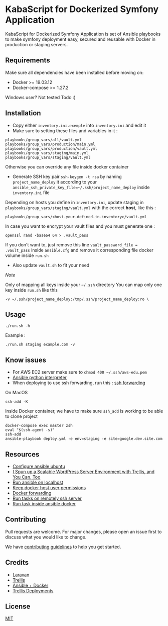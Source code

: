 # KabaScript for Dockerized Symfony Application

KabaScript for Dockerized Symfony Application is set of Ansible playbooks to make symfony deployment easy, secured and reusable with Docker in production or staging servers.

## Requirements

Make sure all dependencies have been installed before moving on:

- Docker >= 19.03.12
- Docker-compose >= 1.27.2

Windows user? Not tested Todo :)

## Installation

- Copy either `inventory.ini.exemple` into `inventory.ini` and edit it
- Make sure to setting these files and variables in it :

```shell
playbooks/group_vars/all/vault.yml
playbooks/group_vars/production/main.yml
playbooks/group_vars/production/vault.yml
playbooks/group_vars/staging/main.yml
playbooks/group_vars/staging/vault.yml
```

Otherwise you can override any file inside docker container

- Generate SSH key pair `ssh-keygen -t rsa` by naming `project_name_deploy` it according to your `ansible_ssh_private_key_file=~/.ssh/project_name_deploy` inside `inventory.ini` file

Depending on hosts you define in `ìnventory.ini`, update staging in `playbooks/group_vars/staging/vault.yml` with the correct **host**, like this :

```shell
playbooks/group_vars/<host-your-defined-in-inventory>/vault.yml
```

In case you want to encrypt your vault files and you must generate one :

```shell
openssl rand -base64 64 > .vault_pass
```

If you don't want to, just remove this line `vault_password_file = .vault_pass` inside `ansible.cfg` and remove it corresponding file docker volume inside `run.sh`

- Also update `vault.sh` to fit your need

*Note*

Only of mapping all keys inside your `~/.ssh` directory You can map only one key inside `run.sh` like this

```shell
-v ~/.ssh/project_name_deploy:/tmp/.ssh/project_name_deploy:ro \
```

## Usage

```
./run.sh -h
```

Example :

```shell
./run.sh staging example.com -v
```

## Know issues

- For AWS EC2 server make sure to `chmod 400 ~/.ssh/aws-edu.pem`
- [Ansible python interpreter](https://www.toptechskills.com/ansible-tutorials-courses/how-to-fix-usr-bin-python-not-found-error-tutorial/)
- When deploying to use ssh forwarding, run this : [ssh forwarding](https://roots.io/docs/trellis/master/ssh-keys/#cloning-remote-repo-using-ssh-agent-forwarding)

On MacOS

```shell
ssh-add -K
```

Inside Docker container, we have to make sure `ssh_add` is working to be able to clone project

```shell
docker-compose exec master zsh
eval "$(ssh-agent -s)"
ssh-add
ansible-playbook deploy.yml -e env=staging -e site=google.dev.site.com
```

## Resources

- [Configure ansible ubuntu](https://www.digitalocean.com/community/tutorials/how-to-install-and-configure-ansible-on-ubuntu-18-04)
- [I Spun up a Scalable WordPress Server Environment with Trellis, and You Can, Too](https://css-tricks.com/i-spun-up-a-scalable-wordpress-server-environment-with-trellis-and-you-can-too/)
- [Run ansible on localhost](https://www.middlewareinventory.com/blog/run-ansible-playbook-locally/)
- [Keep docker host user permissions](https://jtreminio.com/blog/running-docker-containers-as-current-host-user/)
- [Docker forwarding](https://medium.com/@dperny/forwarding-the-docker-socket-over-ssh-e6567cfab160)
- [Run tasks on remotely ssh server](https://ansiblemaster.wordpress.com/2016/04/29/run-ansible-tasks-to-a-remote-server-using-a-ssh-tunnel/)
- [Run task inside ansible docker](https://stackoverflow.com/questions/59828696/how-to-connect-to-run-an-ansible-task-inside-a-docker-container-on-a-remote-host?answertab=active#tab-top)


## Contributing
Pull requests are welcome. For major changes, please open an issue first to discuss what you would like to change.

We have [contributing guidelines](CONTRIBUTING.md) to help you get started.

## Credits

- [Laravan](https://github.com/jsphpl/laravan/blob/master/.gitlab-ci.yml.example)
- [Trellis](https://github.com/roots/trellis)
- [Ansible + Docker](https://gist.github.com/ttwthomas/017891e536f745dcbcc5d0bc160a2643)
- [Trellis Deployments](https://roots.io/docs/trellis/master/deployments/)

## License
[MIT](https://choosealicense.com/licenses/mit/)
